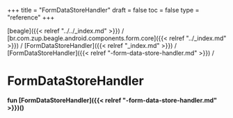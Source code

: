 +++
title = "FormDataStoreHandler"
draft = false
toc = false
type = "reference"
+++

[beagle]({{< relref "../../_index.md" >}}) / [br.com.zup.beagle.android.components.form.core]({{< relref "../_index.md" >}}) / [FormDataStoreHandler]({{< relref "_index.md" >}}) / [FormDataStoreHandler]({{< relref "-form-data-store-handler.md" >}}) / 



# FormDataStoreHandler  
  
<b><b>fun [FormDataStoreHandler]({{< relref "-form-data-store-handler.md" >}})()</b></b>  



